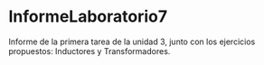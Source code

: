 # InformeLaboratorio7
Informe de la primera tarea de la unidad 3, junto con los ejercicios propuestos: Inductores y Transformadores.
